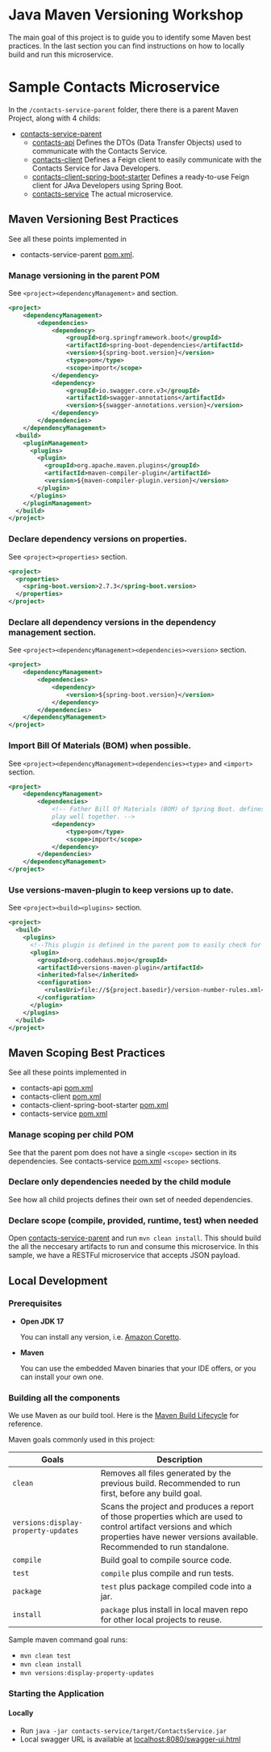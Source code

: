 # Java Maven Versioning Workshop

The main goal of this project is to guide you to identify some Maven best practices.
In the last section you can find instructions on how to locally build and run this microservice.

# Sample Contacts Microservice

In the `/contacts-service-parent` folder, there there is a parent Maven Project, along with 4 childs:

* [contacts-service-parent](contacts-service-parent)
  * [contacts-api](contacts-service-parent/contacts-api)
    Defines the DTOs (Data Transfer Objects) used to communicate with the Contacts Service.
  * [contacts-client](contacts-service-parent/contacts-client)
    Defines a Feign client to easily communicate with the Contacts Service for Java Developers.
  * [contacts-client-spring-boot-starter](contacts-service-parent/contacts-client-spring-boot-starter)
    Defines a ready-to-use Feign client for JAva Developers using Spring Boot.
  * [contacts-service](contacts-service-parent/contacts-service)
    The actual microservice.


## Maven Versioning Best Practices 

See all these points implemented in 
* contacts-service-parent [pom.xml](contacts-service-parent/pom.xml).

### Manage versioning in the parent POM
See `<project><dependencyManagement>` and  section.
```xml
<project>
    <dependencyManagement>
        <dependencies>
            <dependency>
                <groupId>org.springframework.boot</groupId>
                <artifactId>spring-boot-dependencies</artifactId>
                <version>${spring-boot.version}</version>
                <type>pom</type>
                <scope>import</scope>
            </dependency>
            <dependency>
                <groupId>io.swagger.core.v3</groupId>
                <artifactId>swagger-annotations</artifactId>
                <version>${swagger-annotations.version}</version>
            </dependency>
        </dependencies>
    </dependencyManagement>
  <build>
    <pluginManagement>
      <plugins>
        <plugin>
          <groupId>org.apache.maven.plugins</groupId>
          <artifactId>maven-compiler-plugin</artifactId>
          <version>${maven-compiler-plugin.version}</version>
        </plugin>
      </plugins>
    </pluginManagement>
  </build>
</project>
```

### Declare dependency versions on properties.
See `<project><properties>` section.
```xml
<project>
  <properties>
    <spring-boot.version>2.7.3</spring-boot.version>
  </properties>
</project>
```

### Declare all dependency versions in the dependency management section.
See `<project><dependencyManagement><dependencies><version>` section.
```xml
<project>
    <dependencyManagement>
        <dependencies>
            <dependency>
                <version>${spring-boot.version}</version>
            </dependency>
        </dependencies>
    </dependencyManagement>
</project>
```

### Import Bill Of Materials (BOM) when possible.
See `<project><dependencyManagement><dependencies><type>` and `<import>` section.

```xml
<project>
    <dependencyManagement>
        <dependencies>
            <!-- Father Bill Of Materials (BOM) of Spring Boot. defines lots of versions for lots of dependencies that
            play well together. -->
            <dependency>
                <type>pom</type>
                <scope>import</scope>
            </dependency>
        </dependencies>
    </dependencyManagement>
</project>
```

### Use versions-maven-plugin to keep versions up to date.
See `<project><build><plugins>` section.
```xml
<project>
  <build>
    <plugins>
      <!--This plugin is defined in the parent pom to easily check for dependencies updates.-->
      <plugin>
        <groupId>org.codehaus.mojo</groupId>
        <artifactId>versions-maven-plugin</artifactId>
        <inherited>false</inherited>
        <configuration>
          <rulesUri>file://${project.basedir}/version-number-rules.xml</rulesUri>
        </configuration>
      </plugin>
    </plugins>
  </build>
</project>
```

## Maven Scoping Best Practices
See all these points implemented in 
* contacts-api [pom.xml](contacts-service-parent/contacts-api/pom.xml)
* contacts-client [pom.xml](contacts-service-parent/contacts-client/pom.xml)
* contacts-client-spring-boot-starter [pom.xml](contacts-service-parent/contacts-client-spring-boot-starter/pom.xml)
* contacts-service [pom.xml](contacts-service-parent/contacts-service/pom.xml)

### Manage scoping per child POM
See that the parent pom does not have a single `<scope>` section in its dependencies.
See contacts-service [pom.xml](contacts-service-parent/contacts-service/pom.xml) `<scope>` sections.

### Declare only dependencies needed by the child module
See how all child projects defines their own set of needed dependencies.

### Declare scope (compile, provided, runtime, test) when needed

Open [contacts-service-parent](contacts-service-parent) and run `mvn clean install`. This should build the all the neccesary artifacts to run and consume this microservice. 
In this sample, we have a RESTFul microservice that accepts JSON payload. 


## Local Development

### Prerequisites

* **Open JDK 17**

  You can install any version, i.e. [Amazon Coretto](https://docs.aws.amazon.com/corretto/latest/corretto-17-ug/downloads-list.html).

* **Maven**

  You can use the embedded Maven binaries that your IDE offers, or you can install your own one.
  
### Building all the components

We use Maven as our build tool. Here is the [Maven Build Lifecycle](https://maven.apache.org/guides/introduction/introduction-to-the-lifecycle.html) for reference.

Maven goals commonly used in this project:

| Goals                               | Description                                                                                                                                                                                |
| ----------------------------------- | ------------------------------------------------------------------------------------------------------------------------------------------------------------------------------------------ |
| `clean`                             | Removes all files generated by the previous build. Recommended to run first, before any build goal.                                                                                        |
| `versions:display-property-updates` | Scans the project and produces a report of those properties which are used to control artifact versions and which properties have newer versions available. Recommended to run standalone. |
| `compile`                           | Build goal to compile source code.                                                                                                                                                         |
| `test`                              | `compile` plus compile and run tests.                                                                                                                                                      |
| `package`                           | `test` plus package compiled code into a jar.                                                                                                                                              |
| `install`                           | `package` plus install in local maven repo for other local projects to reuse.                                                                                                              |

Sample maven command goal runs:

* `mvn clean test`
* `mvn clean install`
* `mvn versions:display-property-updates`

### Starting the Application

#### Locally

* Run `java -jar contacts-service/target/ContactsService.jar`
* Local swagger URL is available at [localhost:8080/swagger-ui.html](http://localhost:8080/swagger-ui.html)













